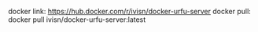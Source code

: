 
docker link: https://hub.docker.com/r/ivisn/docker-urfu-server 
docker pull: docker pull ivisn/docker-urfu-server:latest
